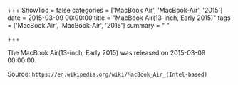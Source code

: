 +++
ShowToc = false
categories = ['MacBook Air', 'MacBook-Air', '2015']
date = 2015-03-09 00:00:00
title = "MacBook Air(13-inch, Early 2015)"
tags = ['MacBook Air', 'MacBook-Air', '2015']
summary = " "

+++

The MacBook Air(13-inch, Early 2015) was released on 2015-03-09 00:00:00.

Source: `https://en.wikipedia.org/wiki/MacBook_Air_(Intel-based)`


